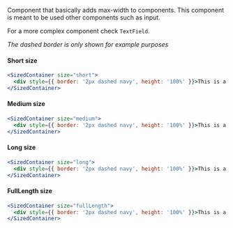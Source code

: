 Component that basically adds max-width to components. This component is meant to be used other components such as input.

For a more complex component check `TextField`.

_The dashed border is only shown for example purposes_

#### Short size

```jsx
<SizedContainer size="short">
  <div style={{ border: '2px dashed navy', height: '100%' }}>This is a container</div>
</SizedContainer>
```

#### Medium size

```jsx
<SizedContainer size="medium">
  <div style={{ border: '2px dashed navy', height: '100%' }}>This is a container</div>
</SizedContainer>
```

#### Long size

```jsx
<SizedContainer size="long">
  <div style={{ border: '2px dashed navy', height: '100%' }}>This is a container</div>
</SizedContainer>
```

#### FullLength size

```jsx
<SizedContainer size="fullLength">
  <div style={{ border: '2px dashed navy', height: '100%' }}>This is a container</div>
</SizedContainer>
```
